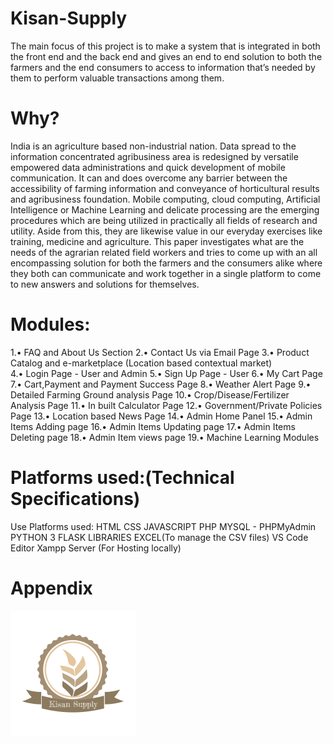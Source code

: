 # Kisan-Supply
The main focus of this project is to make a system that is integrated in both the front end and the back end and gives an end to end solution to both the farmers and the end consumers to access to information that’s needed by them to perform valuable transactions among them.

# Why?
India is an agriculture based non-industrial nation. Data spread to the information concentrated agribusiness area is redesigned by versatile empowered data administrations and quick development of mobile communication. It can and does overcome any barrier between the accessibility of farming information and conveyance of horticultural results and agribusiness foundation. Mobile computing, cloud computing, Artificial Intelligence or Machine Learning and delicate processing are the emerging procedures which are being utilized in practically all fields of research and utility. Aside from this, they are likewise value in our everyday exercises like training, medicine and agriculture. This paper investigates what are the needs of the agrarian related field workers and tries to come up with an all encompassing solution for both the farmers and the consumers alike where they both can communicate and work together in a single platform to come to new answers and solutions for themselves.

# Modules:
1.• FAQ and About Us Section
2.• Contact Us via Email Page
3.• Product Catalog and e-marketplace (Location based contextual market)  
4.• Login Page - User and Admin
5.• Sign Up Page - User 
6.• My Cart Page 
7.• Cart,Payment and Payment Success Page 
8.• Weather Alert Page
9.• Detailed Farming Ground analysis Page
10.• Crop/Disease/Fertilizer Analysis Page
11.• In built Calculator Page
12.• Government/Private Policies Page
13.• Location based News Page
14.• Admin Home Panel 
15.• Admin Items Adding page 
16.• Admin Items Updating page 
17.• Admin Items Deleting page 
18.• Admin Item views page
19.• Machine Learning Modules

# Platforms used:(Technical Specifications)
Use Platforms used:
HTML
CSS
JAVASCRIPT
PHP
MYSQL - PHPMyAdmin
PYTHON 3
FLASK LIBRARIES
EXCEL(To manage the CSV files)
VS Code Editor
Xampp Server (For Hosting locally)

# Appendix
![](images/logo.png)
